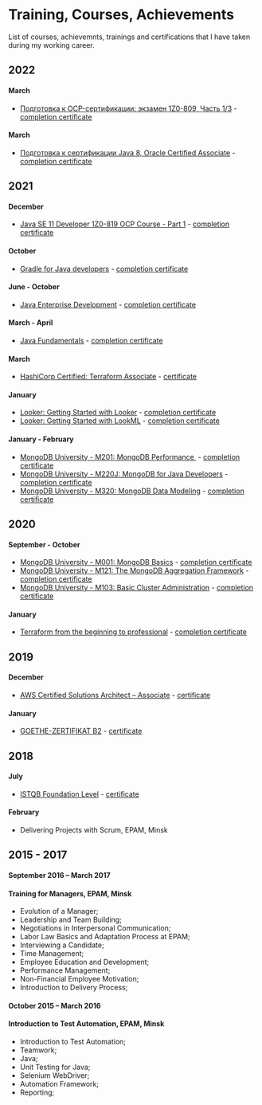 # Training, Courses, Achievements
List of courses, achievemnts, trainings and certifications that I have taken during my working career.

## 2022
#### March
* [Подготовка к OCP-сертификации: экзамен 1Z0-809, Часть 1/3](https://www.udemy.com/course/ocp-1z0-809-13/) - [completion certificate](https://www.udemy.com/certificate/UC-598ab187-0f87-4472-9c33-3b9eff063fc1/)

#### March
* [Подготовка к сертификации Java 8, Oracle Certified Associate](https://www.udemy.com/course/java-8-oracle-certified-associate/) - [completion certificate](https://www.udemy.com/certificate/UC-b6b92c8f-b044-41ee-9364-08858586a8aa/)

## 2021
#### December
* [Java SE 11 Developer 1Z0-819 OCP Course - Part 1](https://www.udemy.com/course/java-se-11-developer-1z0-819-ocp-course-part-1/) - [completion certificate](https://www.udemy.com/certificate/UC-1a87fc59-702e-4111-b0ce-881b6c688764/)

#### October
* [Gradle for Java developers](https://www.udemy.com/course/gradle-for-java-developers/) - [completion certificate](https://www.udemy.com/certificate/UC-262a44b6-a0ca-48ec-bdbf-2c434ac2b315/)

#### June - October
* [Java Enterprise Development](https://www.it-academy.by/) - [completion certificate](certs/Java_enterprise_development_it_academy.pdf)

#### March - April
* [Java Fundamentals](https://www.it-academy.by/) - [completion certificate](certs/Java_fundamentals_it_academy.pdf)

#### March
* [HashiCorp Certified: Terraform Associate](https://www.hashicorp.com/certification/terraform-associate) - [certificate](https://www.credly.com/badges/cb2ec80b-ff5a-4a39-a69f-4658ccd7e754)

#### January
* [Looker: Getting Started with Looker](https://training.looker.com/) - [completion certificate](https://verify.skilljar.com/c/j59xj9q2fwsz)
* [Looker: Getting Started with LookML](https://training.looker.com/) - [completion certificate](https://verify.skilljar.com/c/kk9es63moqf7)

#### January - February
* [MongoDB University - M201: MongoDB Performance ](https://university.mongodb.com/courses/M201/about) - [completion certificate](certs/M201_proof_of_completion.jpeg)
* [MongoDB University - M220J: MongoDB for Java Developers](https://university.mongodb.com/courses/M220J/about) - [completion certificate](certs/M220J_proof_of_completion.jpeg)
* [MongoDB University - M320: MongoDB Data Modeling](https://university.mongodb.com/courses/M320/about) - [completion certificate](certs/M320_proof_of_completion.jpeg)


## 2020
#### September - October
* [MongoDB University - M001: MongoDB Basics](https://university.mongodb.com/courses/M001/about) - [completion certificate](certs/M001_proof_of_completion.jpeg)
* [MongoDB University - M121: The MongoDB Aggregation Framework](https://university.mongodb.com/courses/M121/about) - [completion certificate](certs/M121_proof_of_completion.jpeg)
* [MongoDB University - M103: Basic Cluster Administration](https://university.mongodb.com/courses/M103/about) - [completion certificate](certs/M103_proof_of_completion.jpeg)

#### January
* [Terraform from the beginning to professional](https://www.udemy.com/course/rus-terraform/) - [completion certificate](https://udemy-certificate.s3.amazonaws.com/image/UC-11F0ROJU.jpg)

## 2019
#### December
* [AWS Certified Solutions Architect – Associate](https://aws.amazon.com/training/) - [certificate](certs/AWS%20Certified%20Solutions%20Architect%20-%20Associate%20certificate.pdf)

#### January
* [GOETHE-ZERTIFIKAT B2](https://www.goethe.de/ins/by/de/spr/prf/gzb2.html) - [certificate](certs/GoetheZertificatB2.pdf)

## 2018
#### July
* [ISTQB Foundation Level](https://www.istqb.org/certification-path-root/foundation-level-2018.html) - [certificate](certs/Certificate_57730_CTFL-BY_Salauyou_07_07_2018_Minsk.pdf)

#### February	
* Delivering Projects with Scrum, EPAM, Minsk

## 2015 - 2017
#### September 2016 – March 2017
#### Training for Managers, EPAM, Minsk
* Evolution of a Manager;
* Leadership and Team Building;
* Negotiations in Interpersonal Communication; 
* Labor Law Basics and Adaptation Process at EPAM;
* Interviewing a Candidate;
* Time Management;
* Employee Education and Development;
* Performance Management;
* Non-Financial Employee Motivation;
* Introduction to Delivery Process;

#### October 2015 – March 2016
#### Introduction to Test Automation, EPAM, Minsk
* Introduction to Test Automation;
* Teamwork;  
* Java;
* Unit Testing for Java; 
* Selenium WebDriver;
* Automation Framework;
* Reporting;
